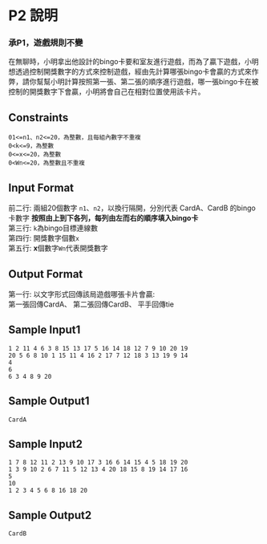 # P2 說明 #
### 承P1，遊戲規則不變 ###
在無聊時，小明拿出他設計的bingo卡要和室友進行遊戲，而為了贏下遊戲，小明想透過控制開獎數字的方式來控制遊戲，經由先計算哪張bingo卡會贏的方式來作弊，請你幫幫小明計算按照第一張、第二張的順序進行遊戲，哪一張bingo卡在被控制的開獎數字下會贏，小明將會自己在相對位置使用該卡片。 
## Constraints ##
`01<=n1、n2<=20，為整數，且每組內數字不重複`  
`0<k<=9，為整數`  
`0<=x<=20，為整數`  
`0<Wn<=20，為整數且不重複`  
## Input Format ##
前二行:  兩組20個數字 `n1`、`n2`，以換行隔開，分別代表 CardA、CardB 的bingo卡數字
**按照由上到下各列，每列由左而右的順序填入bingo卡**  
第三行: `k`為bingo目標連線數  
第四行: 開獎數字個數`x`  
第五行: **x**個數字`Wn`代表開獎數字  
## Output Format ##
第一行: 以文字形式回傳該局遊戲哪張卡片會贏:   
    第一張回傳CardA、
    第二張回傳CardB、
    平手回傳tie
## Sample Input1 ##
```
1 2 11 4 6 3 8 15 13 17 5 16 14 18 12 7 9 10 20 19
20 5 6 8 10 1 15 11 4 16 2 17 7 12 18 3 13 19 9 14
4
6
6 3 4 8 9 20 
```
## Sample Output1 ##
```
CardA
```
## Sample Input2 ##
```
1 7 8 12 11 2 13 9 10 17 3 16 6 14 15 4 5 18 19 20
1 3 9 10 2 6 7 11 5 12 13 4 20 18 15 8 19 14 17 16
5
10
1 2 3 4 5 6 8 16 18 20
```
## Sample Output2 ##
```
CardB
```